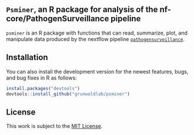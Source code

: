 ## `Psminer`, an R package for analysis of the nf-core/PathogenSurveillance pipeline

`psminer` is an R package with functions that can read, summarize, plot, and manipulate data produced by the nextflow pipeline [`pathogensurveillance`](https://github.com/nf-core/pathogensurveillance). 

## Installation

You can also install the development version for the newest features,
bugs, and bug fixes in R as follows:

``` r
install.packages("devtools")
devtools::install_github("grunwaldlab/psminer")
```

## License

This work is subject to the [MIT
License](https://github.com/grunwaldlab/metacoder/blob/master/LICENSE).
